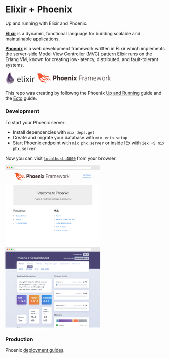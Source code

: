 # Elixir + Phoenix

Up and running with Elixir and Phoenix.

[**Elixir**](https://elixir-lang.org/) is a dynamic, functional language for building scalable and maintainable applications.

[**Phoenix**](https://www.phoenixframework.org/) is a web development framework written in Elixir which implements the server-side Model View Controller (MVC) pattern Elixir runs on the Erlang VM, known for creating low-latency, distributed, and fault-tolerant systems.

<img src="docs/elixir-lang.png" height="40px"/><img src="docs/phoenix.png" height="40px"/>


This repo was creating by followng the Phoenix [Up and Running](https://hexdocs.pm/phoenix/up_and_running.html) guide and the [Ecto](https://hexdocs.pm/phoenix/ecto.html) guide.

### Development
To start your Phoenix server:

  * Install dependencies with `mix deps.get`
  * Create and migrate your database with `mix ecto.setup`
  * Start Phoenix endpoint with `mix phx.server` or inside IEx with `iex -S mix phx.server`

Now you can visit [`localhost:4000`](http://localhost:4000) from your browser.

<img src="docs/phoenix-ui.png" width="300px"/><img src="docs/phoenix-dashboard-ui.png" width="300px"/>


### Production
Phoenix [deployment guides](https://hexdocs.pm/phoenix/deployment.html).

